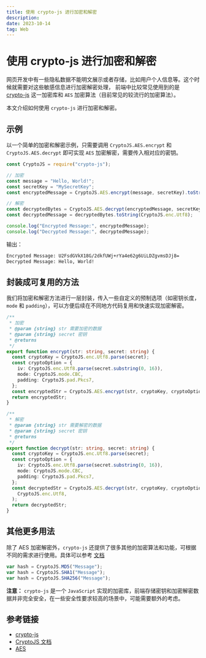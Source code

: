 ```yaml
---
title: 使用 crypto-js 进行加密和解密
description:
date: 2023-10-14
tag: Web
---
```


# 使用 crypto-js 进行加密和解密

网页开发中有一些隐私数据不能明文展示或者存储，比如用户个人信息等。这个时候就需要对这些敏感信息进行加密解密处理，
前端中比较常见使用到的是 [crypto-js](https://github.com/brix/crypto-js) 这一加密库和 `AES` 加密算法（目前常见的较流行的加密算法）。

本文介绍如何使用 `crypto-js` 进行加密和解密。

## 示例

以一个简单的加密和解密示例，只需要调用  `CryptoJS.AES.encrypt` 和 `CryptoJS.AES.decrypt` 即可实现 `AES` 加密解密，需要传入相对应的密钥。

```javascript
const CryptoJS = require("crypto-js");

// 加密
const message = "Hello, World!";
const secretKey = "MySecretKey";
const encryptedMessage = CryptoJS.AES.encrypt(message, secretKey).toString();

// 解密
const decryptedBytes = CryptoJS.AES.decrypt(encryptedMessage, secretKey);
const decryptedMessage = decryptedBytes.toString(CryptoJS.enc.Utf8);

console.log("Encrypted Message:", encryptedMessage);
console.log("Decrypted Message:", decryptedMessage);
```

输出：

```bash
Encrypted Message: U2FsdGVkX18G/2dkfUWj+rYa4e62g6UiLDZgvmsDJj8=
Decrypted Message: Hello, World!
```

## 封装成可复用的方法

我们将加密和解密方法进行一层封装，传入一些自定义的预制选项（如密钥长度，`mode` 和 `padding`），可以方便后续在不同地方代码复用和快速实现加密解密。

```typescript
/**
 * 加密
 * @param {string} str 需要加密的数据
 * @param {string} secret 密钥
 * @returns
 */
export function encrypt(str: string, secret: string) {
  const cryptoKey = CryptoJS.enc.Utf8.parse(secret);
  const cryptoOption = {
    iv: CryptoJS.enc.Utf8.parse(secret.substring(0, 16)),
    mode: CryptoJS.mode.CBC,
    padding: CryptoJS.pad.Pkcs7,
  };
  const encryptedStr = CryptoJS.AES.encrypt(str, cryptoKey, cryptoOption).toString();
  return encryptedStr;
}

/**
 * 解密
 * @param {string} str 需要解密的数据
 * @param {string} secret 密钥
 * @returns
 */
export function decrypt(str: string, secret: string) {
  const cryptoKey = CryptoJS.enc.Utf8.parse(secret);
  const cryptoOption = {
    iv: CryptoJS.enc.Utf8.parse(secret.substring(0, 16)),
    mode: CryptoJS.mode.CBC,
    padding: CryptoJS.pad.Pkcs7,
  };
  const decryptedStr = CryptoJS.AES.decrypt(str, cryptoKey, cryptoOption).toString(
    CryptoJS.enc.Utf8,
  );
  return decryptedStr;
}
```

## 其他更多用法

除了 AES 加密解密外，`crypto-js` 还提供了很多其他的加密算法和功能，可根据不同的需求进行使用。具体可以参考 [文档](https://cryptojs.gitbook.io/docs/)

```javascript
var hash = CryptoJS.MD5("Message");
var hash = CryptoJS.SHA1("Message");
var hash = CryptoJS.SHA256("Message");
```

**注意：** `crypto-js` 是一个 `JavaScript` 实现的加密库，前端存储密钥和加密解密数据并非完全安全，在一些安全性要求较高的场景中，可能需要额外的考虑。

## 参考链接

- [crypto-js](https://github.com/brix/crypto-js)
- [CryptoJS 文档](https://cryptojs.gitbook.io/docs/)
- [AES](https://zh.wikipedia.org/wiki/%E9%AB%98%E7%BA%A7%E5%8A%A0%E5%AF%86%E6%A0%87%E5%87%86)

